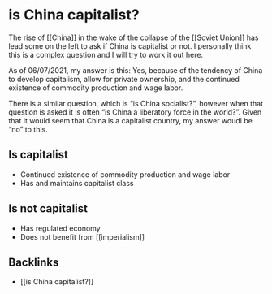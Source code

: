 # is China capitalist?

The rise of [[China]] in the wake of the collapse of the [[Soviet Union]] has lead some on the left to ask if China is capitalist or not. I personally think this is a complex question and I will try to work it out here.

As of 06/07/2021, my answer is this: Yes, because of the tendency of China to develop capitalism, allow for private ownership, and the continued existence of commodity production and wage labor.

There is a similar question, which is &ldquo;is China socialist?&rdquo;, however when that question is asked it is often &ldquo;is China a liberatory force in the world?&rdquo;. Given that it would seem that China is a capitalist country, my answer woudl be &ldquo;no&rdquo; to this.


<a id="org809c081"></a>

## Is capitalist

-   Continued existence of commodity production and wage labor
-   Has and maintains capitalist class


<a id="org0b8eb5b"></a>

## Is not capitalist

-   Has regulated economy
-   Does not benefit from [[imperialism]]


<a id="orgb2335c1"></a>

## Backlinks

-   [[is China capitalist?]]
